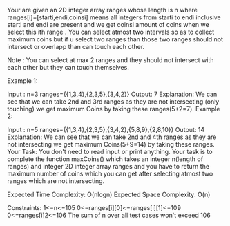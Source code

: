 Your are given an 2D integer array  ranges whose length is n where  ranges[i]=[starti,endi,coinsi] means all integers from starti to  endi inclusive starti and endi are present and  we get coinsi amount of coins when we select this ith range . You can select atmost two intervals so as to collect maximum coins but if u select two ranges than those two ranges should not intersect or overlapp than can touch each other.

Note : You can select at max 2 ranges and they should not intersect with each other but they can touch themselves.

Example 1:

Input :
n=3
ranges={{1,3,4},{2,3,5},{3,4,2}}
Output: 7
Explanation:
We can see that we can take 2nd and 
3rd ranges as they are not intersecting
(only touching) we get maximum Coins by 
taking these ranges(5+2=7).
Example 2:

Input :
n=5
ranges={{1,3,4},{2,3,5},{3,4,2},{5,8,9},{2,8,10}}
Output: 14
Explanation:
We can see that we can take 2nd and 
4th ranges as they are not intersecting 
we get maximum Coins(5+9=14) by taking 
these ranges.
Your Task:
You don't need to read input or print anything. Your task is to complete the function maxCoins() which takes an integer n(length of ranges) and integer 2D integer array ranges and you have to  return the maximum number of coins which you can get after selecting atmost two ranges which are not intersecting.

Expected Time Complexity: O(nlogn)
Expected Space Complexity: O(n)

Constraints:
1<=n<=105
0<=ranges[i][0]<=ranges[i][1]<=109
0<=ranges[i][2](coins)<=106
The sum of n over all test cases won't exceed 106
